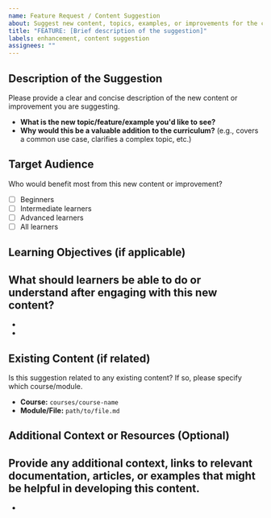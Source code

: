 ```yaml
---
name: Feature Request / Content Suggestion
about: Suggest new content, topics, examples, or improvements for the curriculum.
title: "FEATURE: [Brief description of the suggestion]"
labels: enhancement, content suggestion
assignees: ""
---
```


## Description of the Suggestion

Please provide a clear and concise description of the new content or improvement you are suggesting.

- **What is the new topic/feature/example you'd like to see?**
- **Why would this be a valuable addition to the curriculum?** (e.g., covers a common use case, clarifies a complex topic, etc.)

## Target Audience

Who would benefit most from this new content or improvement?

- [ ] Beginners
- [ ] Intermediate learners
- [ ] Advanced learners
- [ ] All learners

## Learning Objectives (if applicable)

## What should learners be able to do or understand after engaging with this new content?

-
-

## Existing Content (if related)

Is this suggestion related to any existing content? If so, please specify which course/module.

- **Course:** `courses/course-name`
- **Module/File:** `path/to/file.md`

## Additional Context or Resources (Optional)

## Provide any additional context, links to relevant documentation, articles, or examples that might be helpful in developing this content.

-

